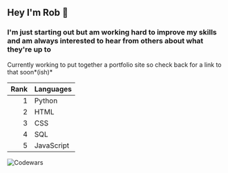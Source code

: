 ## Hey I'm **Rob** 👋

### I'm just starting out but am working hard to improve my skills and am always interested to hear from others about what they're up to
Currently working to put together a portfolio site so check back for a link to that soon*(ish)*

| Rank |   Languages   |
|-----:|---------------|
|     1|    Python     |
|     2|     HTML      |
|     3|     CSS       |
|     4|     SQL       |
|     5|  JavaScript   |

![Codewars](https://github.r2v.ch/codewars?user=r0bt0t)
